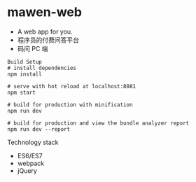 # mawen-web

- A web app for you.
- 程序员的付费问答平台
- 码问 PC 端
```
Build Setup
# install dependencies
npm install

# serve with hot reload at localhost:8081
npm start

# build for production with minification
npm run dev

# build for production and view the bundle analyzer report
npm run dev --report

```

Technology stack

- ES6/ES7
- webpack
- jQuery
